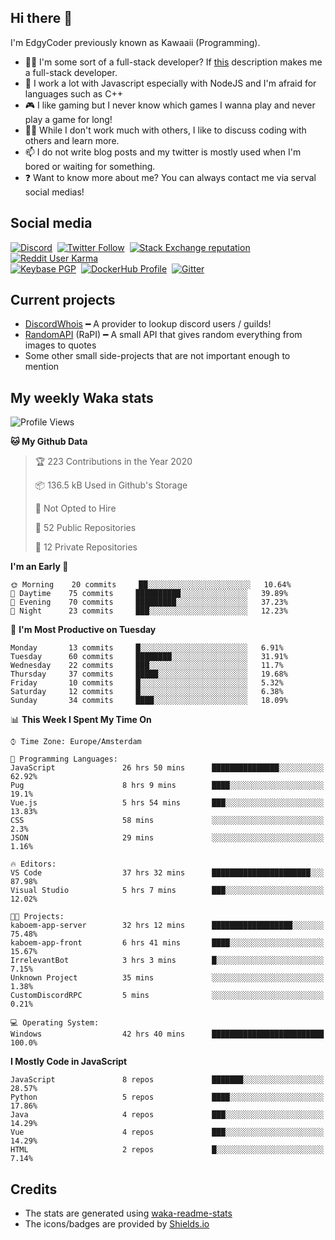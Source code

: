 ## Hi there 👋
I'm EdgyCoder previously known as Kawaaii (Programming).  
- 👨‍💻 I'm some sort of a full-stack developer? If [this](https://www.w3schools.com/whatis/whatis_fullstack.asp) description makes me a full-stack developer.
- 🌱 I work a lot with Javascript especially with NodeJS and I'm afraid for languages such as C++
- 🎮 I like gaming but I never know which games I wanna play and never play a game for long!
- 👯‍♀️ While I don't work much with others, I like to discuss coding with others and learn more.
- 📫 I do not write blog posts and my twitter is mostly used when I'm bored or waiting for something.
- ❓ Want to know more about me? You can always contact me via serval social medias!

## Social media
[![Discord](https://img.shields.io/discord/661411850856038431?label=Discord%20Guild&style=for-the-badge&logo=discord&logoColor=ffffff)](https://discord.gg/44yKPxm)
‎‎ [![Twitter Follow](https://img.shields.io/twitter/follow/edgycoder?color=%231DA1F2&label=Twitter&style=for-the-badge&logo=twitter&logoColor=ffffff)](https://twitter.com/EdgyCoder)
‎‎ [![Stack Exchange reputation](https://img.shields.io/stackexchange/stackoverflow/r/12418331?color=%23F48024&label=Stack%20overflow&style=for-the-badge&logo=stackoverflow&logoColor=ffffff)](https://stackoverflow.com/users/12418331/kawaaii)
‎‎ [![Reddit User Karma](https://img.shields.io/reddit/user-karma/combined/Kawaaii-Programming?label=Reddit&style=for-the-badge&logo=reddit&logoColor=ffffff)](https://www.reddit.com/user/Kawaaii-Programming)  
‎‎ [![Keybase PGP](https://img.shields.io/keybase/pgp/kawaaii?label=Keybase&logo=keybase&logoColor=ffffff&style=for-the-badge)](https://keybase.io/kawaaii)
‎‎ [![DockerHub Profile](https://img.shields.io/badge/DockerHub-kawaaii-informational?style=for-the-badge&logo=docker&logoColor=ffffff)](https://hub.docker.com/u/kawaaii)
‎‎ [![Gitter](https://img.shields.io/gitter/room/edgy-irrelevant/community?label=edgy-irrelevant&logo=gitter&logoColor=ffffff&style=for-the-badge)](https://gitter.im/edgy-irrelevant/community)

## Current projects
- [DiscordWhois](https://discordwhois.xyz) ━ A provider to lookup discord users / guilds!
- [RandomAPI](https://random.rest) (RaPI) ━ A small API that gives random everything from images to quotes
- Some other small side-projects that are not important enough to mention

## My weekly Waka stats
<!--START_SECTION:waka-->
![Profile Views](http://img.shields.io/badge/Profile%20Views-0-blue)

**🐱 My Github Data** 

> 🏆 223 Contributions in the Year 2020
 > 
> 📦 136.5 kB Used in Github's Storage 
 > 
> 🚫 Not Opted to Hire
 > 
> 📜 52 Public Repositories
 > 
> 🔑 12 Private Repositories 

**I'm an Early 🐤** 

```text
🌞 Morning    20 commits     ██░░░░░░░░░░░░░░░░░░░░░░░   10.64% 
🌆 Daytime    75 commits     ██████████░░░░░░░░░░░░░░░   39.89% 
🌃 Evening    70 commits     █████████░░░░░░░░░░░░░░░░   37.23% 
🌙 Night      23 commits     ███░░░░░░░░░░░░░░░░░░░░░░   12.23%

```
📅 **I'm Most Productive on Tuesday** 

```text
Monday       13 commits     █░░░░░░░░░░░░░░░░░░░░░░░░   6.91% 
Tuesday      60 commits     ████████░░░░░░░░░░░░░░░░░   31.91% 
Wednesday    22 commits     ███░░░░░░░░░░░░░░░░░░░░░░   11.7% 
Thursday     37 commits     █████░░░░░░░░░░░░░░░░░░░░   19.68% 
Friday       10 commits     █░░░░░░░░░░░░░░░░░░░░░░░░   5.32% 
Saturday     12 commits     █░░░░░░░░░░░░░░░░░░░░░░░░   6.38% 
Sunday       34 commits     ████░░░░░░░░░░░░░░░░░░░░░   18.09%

```


📊 **This Week I Spent My Time On** 

```text
⌚︎ Time Zone: Europe/Amsterdam

💬 Programming Languages: 
JavaScript               26 hrs 50 mins      ███████████████░░░░░░░░░░   62.92% 
Pug                      8 hrs 9 mins        ████░░░░░░░░░░░░░░░░░░░░░   19.1% 
Vue.js                   5 hrs 54 mins       ███░░░░░░░░░░░░░░░░░░░░░░   13.83% 
CSS                      58 mins             ░░░░░░░░░░░░░░░░░░░░░░░░░   2.3% 
JSON                     29 mins             ░░░░░░░░░░░░░░░░░░░░░░░░░   1.16%

🔥 Editors: 
VS Code                  37 hrs 32 mins      ██████████████████████░░░   87.98% 
Visual Studio            5 hrs 7 mins        ███░░░░░░░░░░░░░░░░░░░░░░   12.02%

🐱‍💻 Projects: 
kaboem-app-server        32 hrs 12 mins      ██████████████████░░░░░░░   75.48% 
kaboem-app-front         6 hrs 41 mins       ████░░░░░░░░░░░░░░░░░░░░░   15.67% 
IrrelevantBot            3 hrs 3 mins        █░░░░░░░░░░░░░░░░░░░░░░░░   7.15% 
Unknown Project          35 mins             ░░░░░░░░░░░░░░░░░░░░░░░░░   1.38% 
CustomDiscordRPC         5 mins              ░░░░░░░░░░░░░░░░░░░░░░░░░   0.21%

💻 Operating System: 
Windows                  42 hrs 40 mins      █████████████████████████   100.0%

```

**I Mostly Code in JavaScript** 

```text
JavaScript               8 repos             ███████░░░░░░░░░░░░░░░░░░   28.57% 
Python                   5 repos             ████░░░░░░░░░░░░░░░░░░░░░   17.86% 
Java                     4 repos             ███░░░░░░░░░░░░░░░░░░░░░░   14.29% 
Vue                      4 repos             ███░░░░░░░░░░░░░░░░░░░░░░   14.29% 
HTML                     2 repos             █░░░░░░░░░░░░░░░░░░░░░░░░   7.14%

```



<!--END_SECTION:waka-->

## Credits
- The stats are generated using [waka-readme-stats](https://github.com/anmol098/waka-readme-stats)
- The icons/badges are provided by [Shields.io](https://shields.io/)
